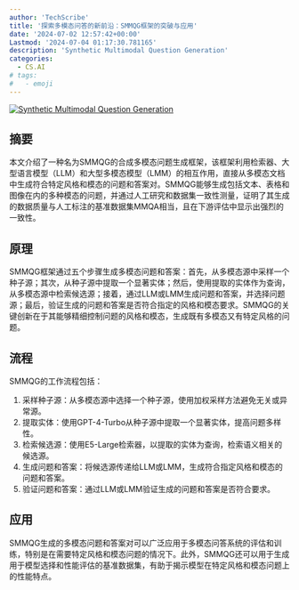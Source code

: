 ```yaml
---
author: 'TechScribe'
title: '探索多模态问答的新前沿：SMMQG框架的突破与应用'
date: '2024-07-02 12:57:42+00:00'
Lastmod: '2024-07-04 01:17:30.781165'
description: 'Synthetic Multimodal Question Generation'
categories:
  - CS.AI
# tags:
#   - emoji
---
```


[![Synthetic Multimodal Question Generation](https://arxiv-research-1301205113.cos.ap-guangzhou.myqcloud.com/images/2407.02233v1.pdf_0.jpg)](https://arxiv.org/abs/2407.02233v1)

## 摘要

本文介绍了一种名为SMMQG的合成多模态问题生成框架，该框架利用检索器、大型语言模型（LLM）和大型多模态模型（LMM）的相互作用，直接从多模态文档中生成符合特定风格和模态的问题和答案对。SMMQG能够生成包括文本、表格和图像在内的多种模态的问题，并通过人工研究和数据集一致性测量，证明了其生成的数据质量与人工标注的基准数据集MMQA相当，且在下游评估中显示出强烈的一致性。<!--more-->

## 原理

SMMQG框架通过五个步骤生成多模态问题和答案：首先，从多模态源中采样一个种子源；其次，从种子源中提取一个显著实体；然后，使用提取的实体作为查询，从多模态源中检索候选源；接着，通过LLM或LMM生成问题和答案，并选择问题源；最后，验证生成的问题和答案是否符合指定的风格和模态要求。SMMQG的关键创新在于其能够精细控制问题的风格和模态，生成既有多模态又有特定风格的问题。

## 流程

SMMQG的工作流程包括：
1. 采样种子源：从多模态源中选择一个种子源，使用加权采样方法避免无关或异常源。
2. 提取实体：使用GPT-4-Turbo从种子源中提取一个显著实体，提高问题多样性。
3. 检索候选源：使用E5-Large检索器，以提取的实体为查询，检索语义相关的候选源。
4. 生成问题和答案：将候选源传递给LLM或LMM，生成符合指定风格和模态的问题和答案。
5. 验证问题和答案：通过LLM或LMM验证生成的问题和答案是否符合要求。

## 应用

SMMQG生成的多模态问题和答案对可以广泛应用于多模态问答系统的评估和训练，特别是在需要特定风格和模态问题的情况下。此外，SMMQG还可以用于生成用于模型选择和性能评估的基准数据集，有助于揭示模型在特定风格和模态问题上的性能特点。